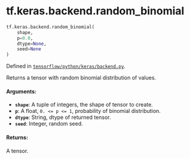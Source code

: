 <div itemscope itemtype="http://developers.google.com/ReferenceObject">
<meta itemprop="name" content="tf.keras.backend.random_binomial" />
<meta itemprop="path" content="Stable" />
</div>

# tf.keras.backend.random_binomial

``` python
tf.keras.backend.random_binomial(
    shape,
    p=0.0,
    dtype=None,
    seed=None
)
```



Defined in [`tensorflow/python/keras/backend.py`](/code/stable/tensorflow/python/keras/backend.py).

Returns a tensor with random binomial distribution of values.

#### Arguments:

* <b>`shape`</b>: A tuple of integers, the shape of tensor to create.
* <b>`p`</b>: A float, `0. <= p <= 1`, probability of binomial distribution.
* <b>`dtype`</b>: String, dtype of returned tensor.
* <b>`seed`</b>: Integer, random seed.


#### Returns:

A tensor.